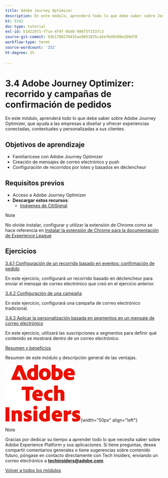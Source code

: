 ```yaml
---
title: Adobe Journey Optimizer
description: En este módulo, aprenderá todo lo que debe saber sobre Journey Optimizer, que ayuda a las empresas a diseñar y ofrecer experiencias conectadas, contextuales y personalizadas a sus clientes.
kt: 5342
doc-type: tutorial
exl-id: b1422971-ffce-4f4f-9bd8-986f5f1537c3
source-git-commit: 93b1708278435ae9851835ca5efbd93d9e260d70
workflow-type: tm+mt
source-wordcount: '252'
ht-degree: 2%

---
```


# 3.4 Adobe Journey Optimizer: recorrido y campañas de confirmación de pedidos

En este módulo, aprenderá todo lo que debe saber sobre Adobe Journey Optimizer, que ayuda a las empresas a diseñar y ofrecer experiencias conectadas, contextuales y personalizadas a sus clientes.

## Objetivos de aprendizaje

- Familiarícese con Adobe Journey Optimizer
- Creación de mensajes de correo electrónico y push
- Configuración de recorridos por lotes y basados en déclencheur

## Requisitos previos

- Acceso a Adobe Journey Optimizer
- **Descargar estos recursos**:
   - [Imágenes de CitiSignal](./../../../../assets/ajo/CitiSignal-images.zip)

>[!NOTE]
>
>No olvide instalar, configurar y utilizar la extensión de Chrome como se hace referencia en [Instalar la extensión de Chrome para la documentación de Experience League](../../../getting-started/gettingstarted/ex1.md)

## Ejercicios

[3.4.1 Configuración de un recorrido basado en eventos: confirmación de pedido](./ex1.md)

En este ejercicio, configurará un recorrido basado en déclencheur para enviar el mensaje de correo electrónico que creó en el ejercicio anterior.

[3.4.2 Configuración de una campaña](./ex2.md)

En este ejercicio, configurará una campaña de correo electrónico tradicional.

[3.4.3 Aplicar la personalización basada en segmentos en un mensaje de correo electrónico](./ex3.md)

En este ejercicio, utilizará las suscripciones a segmentos para definir qué contenido se mostrará dentro de un correo electrónico.

[Resumen y beneficios](./summary.md)

Resumen de este módulo y descripción general de las ventajas.

![Perspectivas técnicas](./../../../../assets/images/techinsiders.png){width="50px" align="left"}

>[!NOTE]
>
>Gracias por dedicar su tiempo a aprender todo lo que necesita saber sobre Adobe Experience Platform y sus aplicaciones. Si tiene preguntas, desea compartir comentarios generales o tiene sugerencias sobre contenido futuro, póngase en contacto directamente con Tech Insiders, enviando un correo electrónico a **techinsiders@adobe.com**.

[Volver a todos los módulos](./../../../../overview.md)
